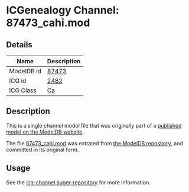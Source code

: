 # ICGenealogy Channel: 87473\_cahi.mod

## Details

Name | Description
---- | -----------
ModelDB id | [87473](http://senselab.med.yale.edu/ModelDB/ShowModel.cshtml?model=87473)
ICG id | [2482](http://icg.neurotheory.ox.ac.uk/channels/3/2482)
ICG Class | [Ca](http://icg.neurotheory.ox.ac.uk/channels/3)

## Description

This is a single channel model file that was originally part of a [published model on the ModelDB website](http://senselab.med.yale.edu/mModelDB/ShowModel.cshtml?model=87473).

The file [87473\_cahi.mod](87473_cahi.mod) was extrated from [the ModelDB repository](http://senselab.med.yale.edu/ModelDB/ShowModel.cshtml?model=87473), and committed in its original form.

## Usage

See the [icg-channel super-repository](https://github.com/icgenealogy/icg-channels) for more information.